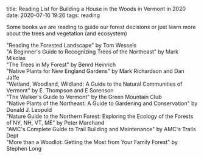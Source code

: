 title: Reading List for Building a House in the Woods in Vermont in 2020
date: 2020-07-16 19:26
tags: reading

Some books we are reading to guide our forest decisions or just learn more about the trees and vegetation (and ecosystem)

"Reading the Forested Landscape" by Tom Wessels     
"A Beginner's Guide to Recognizing Trees of the Northeast" by Mark Mikolas     
"The Trees in My Forest" by Benrd Heinrich     
"Native Plants for New England Gardens" by Mark Richardson and Dan Jaffe     
"Wetland, Woodland, Wildland: A Guide to the Natural Communities of Vermont" by E. Thompson and E Sorenson      
"The Walker's Guide to Vermont" by the Green Mountain Club     
"Native Plants of the Northeast: A Guide to Gardening and Conservation" by Donald J. Leopold     
"Nature Guide to the Northern Forest: Exploring the Ecology of the Forests of NY, NH, VT, ME" by Peter Marchand     
"AMC's Complete Guide to Trail Building and Maintenance" by AMC's Trails Dept     
"More than a Woodlot: Getting the Most from Your Family Forest" by Stephen Long

